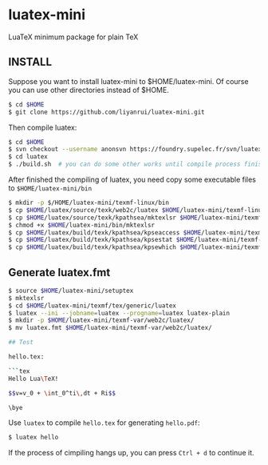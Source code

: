 # luatex-mini
LuaTeX minimum package for plain TeX 

## INSTALL

Suppose you want to install luatex-mini to $HOME/luatex-mini. Of course you can use other directories instead of  $HOME.

```bash
$ cd $HOME
$ git clone https://github.com/liyanrui/luatex-mini.git
```

Then compile luatex:

```bash
$ cd $HOME
$ svn checkout --username anonsvn https://foundry.supelec.fr/svn/luatex/trunk  #passwordd is anonsvn
$ cd luatex
$ ./build.sh  # you can do some other works until compile process finished.
```

After finished the compiling of luatex, you need copy some executable files to `$HOME/luatex-mini/bin`

```bash
$ mkdir -p $/HOME/luatex-mini/texmf-linux/bin
$ cp $HOME/luatex/source/texk/web2c/luatex $HOME/luatex-mini/texmf-linux/bin
$ cp $HOME/luatex/source/texk/kpathsea/mktexlsr $HOME/luatex-mini/texmf-linux/bin
$ chmod +x $HOME/luatex-mini/bin/mktexlsr
$ cp $HOME/luatex/build/texk/kpathsea/kpseaccess $HOME/luatex-mini/texmf-linux/bin
$ cp $HOME/luatex/build/texk/kpathsea/kpsestat $HOME/luatex-mini/texmf-linux/bin
$ cp $HOME/luatex/build/texk/kpathsea/kpsewhich $HOME/luatex-mini/texmf-linux/bin
```

## Generate luatex.fmt

```bash
$ source $HOME/luatex-mini/setuptex
$ mktexlsr
$ cd $HOME/luatex-mini/texmf/tex/generic/luatex
$ luatex --ini --jobname=luatex --progname=luatex luatex-plain
$ mkdir -p $HOME/luatex-mini/texmf-var/web2c/luatex/
$ mv luatex.fmt $HOME/luatex-mini/texmf-var/web2c/luatex/

## Test

hello.tex:

```tex
Hello Lua\TeX!

$$v=v_0 + \int_0^ti\,dt + Ri$$

\bye
```

Use `luatex` to compile `hello.tex` for generating `hello.pdf`:

```bash
$ luatex hello
```

If the process of cimpiling hangs up, you can press `Ctrl + d` to continue it.